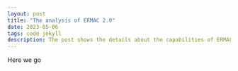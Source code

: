 ```yaml
---
layout: post
title: "The analysis of ERMAC 2.0"
date: 2023-05-06
tags: code jekyll
description: The post shows the details about the capabilities of ERMAC android bank trojan version 2.0
---
```


Here we go

